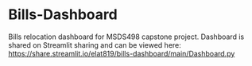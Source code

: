 # Bills-Dashboard
Bills relocation dashboard for MSDS498 capstone project.  Dashboard is shared on Streamlit sharing and can be viewed here: https://share.streamlit.io/elat819/bills-dashboard/main/Dashboard.py

